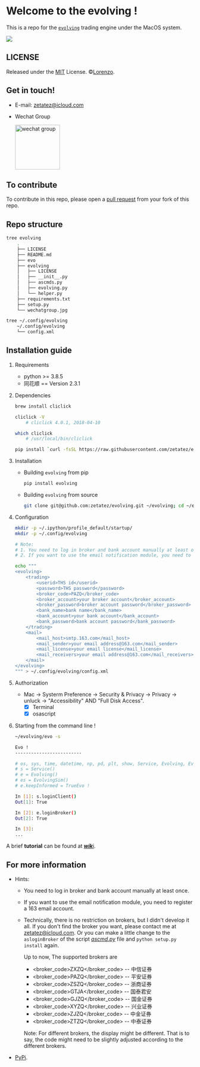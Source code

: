 # Welcome to the evolving !
This is a repo for the [`evolving`](https://github.com/zetatez/evolving) trading engine under the MacOS system.

<img src="http://latex.codecogs.com/gif.latex?S_T=S_0\int_Te^{r(t)}du"/>

## LICENSE
Released under the [MIT](./LICENSE) License. ©[Lorenzo](https://github.com/zetatez).

## Get in touch!

- E-mail: zetatez@icloud.com

- Wechat Group

    <img src="https://raw.githubusercontent.com/zetatez/evolving/main/wechatgroup.jpg" alt="wechat group" width="120" align="top" />

## To contribute
To contribute in this repo, please open a [pull request](https://help.github.com/articles/using-pull-requests/#fork--pull) from your fork of this repo.

## Repo structure
```bash
tree evolving
    .
    ├── LICENSE
    ├── README.md
    ├── evo
    ├── evolving
    │   ├── LICENSE
    │   ├── __init__.py
    │   ├── ascmds.py
    │   ├── evolving.py
    │   └── helper.py
    ├── requirements.txt
    ├── setup.py
    └── wechatgroup.jpg

tree ~/.config/evolving
    ~/.config/evolving
    └── config.xml
```

## Installation guide
1. Requirements
    - python >= 3.8.5
    - 同花顺 == Version 2.3.1

2. Dependencies
    ```bash
    brew install cliclick

    cliclick -V
        # cliclick 4.0.1, 2018-04-10

    which cliclick
        # /usr/local/bin/cliclick

    pip install `curl -fsSL https://raw.githubusercontent.com/zetatez/evolving/main/requirements.txt`
    ```

3. Installation
   - Building `evolving` from pip
       ```bash
       pip install evolving
       ```

   - Building `evolving` from source
       ```bash
       git clone git@github.com:zetatez/evolving.git ~/evolving; cd ~/evolving; python setup.py install
       ```

4. Configuration
    ```bash
    mkdir -p ~/.ipython/profile_default/startup/
    mkdir -p ~/.config/evolving

    # Note:
    # 1. You need to log in broker and bank account manually at least once.
    # 2. If you want to use the email notification module, you need to register a 163 email account.

    echo """
    <evolving>
        <trading>
            <userid>THS id</userid>
            <password>THS password</password>
            <broker_code>PAZQ</broker_code>
            <broker_account>your broker account</broker_account>
            <broker_password>broker account password</broker_password>
            <bank_name>bank name</bank_name>
            <bank_account>your bank account</bank_account>
            <bank_password>bank account password</bank_password>
        </trading>
        <mail>
            <mail_host>smtp.163.com</mail_host>
            <mail_sender>your email address@163.com</mail_sender>
            <mail_license>your email license</mail_license>
            <mail_receivers>your email address@163.com</mail_receivers>
        </mail>
    </evolving>
    """ > ~/.config/evolving/config.xml
    ```

 5. Authorization
    - Mac -> Systerm Preference -> Security & Privacy -> Privacy -> unluck -> "Accessibility" AND "Full Disk Access".
        - [x] Terminal
        - [x] osascript

6. Starting from the command line !
    ```bash
    ~/evolving/evo -s

	Evo !
	-------------------------

	# os, sys, time, datetime, np, pd, plt, show, Service, Evolving, EvolvingSim, Msg, Mail, Logging were imported
	# s = Service()
	# e = Evolving()
	# es = EvolvingSim()
	# e.keepInformed = TrueEvo !

    In [1]: s.loginClient()
    Out[1]: True

    In [2]: e.loginBroker()
    Out[2]: True

    In [3]: 
    ...
	```
A brief **tutorial** can be found at [***wik***i](https://github.com/zetatez/evolving/wiki).

## For more information

- Hints:
    - You need to log in broker and bank account manually at least once.
    - If you want to use the email notification module, you need to register a 163 email account.
    - Technically, there is no restriction on brokers, but I didn't develop it all. If you don't find the broker you want, please contact me at zetatez@icloud.com.
        Or you can make a little change to the `asloginBroker` of the script [*ascmd.py*](https://github.com/zetatez/evolving/blob/main/evolving/ascmds.py) file and `python setup.py install` again.

        Up to now, The supported brokers are
        - <broker_code>ZXZQ</broker_code>       -- 中信证券
        - <broker_code>PAZQ</broker_code>       -- 平安证券
        - <broker_code>ZSZQ</broker_code>       -- 浙商证券
        - <broker_code>GTJA</broker_code>       -- 国泰君安
        - <broker_code>GJZQ</broker_code>       -- 国金证券
        - <broker_code>XYZQ</broker_code>       -- 兴业证券
        - <broker_code>ZJZQ</broker_code>       -- 中金证券
        - <broker_code>ZTZQ</broker_code>       -- 中泰证券

        Note: For different brokers, the display might be different. That is to say, the code might need to be slightly adjusted according to the different brokers.

- [PyPi](https://pypi.org/project/evolving/).

